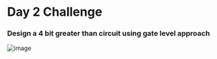 # Day 2 Challenge 
### Design a 4 bit greater than circuit using gate level approach 

![image](https://github.com/Shankar18204/100daysrtl/assets/62239145/574f5b64-eb68-48b1-8622-5112d05f7876)



